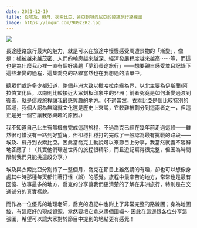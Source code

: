 ```yaml
---
date: 2021-12-19
title: 從埃及、蘇丹、衣索比亞、肯亞到坦尚尼亞的陸路旅行路線圖
image: https://imgur.com/9U9zZRz.jpg
---
```

![](https://imgur.com/9U9zZRz.jpg)

長途陸路旅行最大的魅力，就是可以在旅途中慢慢感受周遭景物的「漸變」，像是：植被越來越茂密、人們的輪廓越來越深、經濟發展程度越來越高⋯⋯等，而這也是為什麼我心裡一直有個好幾趟「夢幻長途旅行」——想要親自感受並且記錄下這些漸變的過程，這集喬克的路線當然也在我想過的清單中。

聽眾們或許多少都知道，整個非洲大致以撒哈拉南緣為界，以北主要為伊斯蘭/阿拉伯文化區，以南則比較接近大眾刻板印象中的非洲；前者究竟是如何漸變過渡到後者，就是這段旅程讓我最感興趣的地方。（不過當然，衣索比亞是個比較特別的區域，我個人認為無論就文化還是歷史上來說，它較難被劃分到這兩者之一，但這正是另一個它讓我感興趣的原因。）

我不知道自己此生有無機會完成這趟旅程，不過喬克已經在幾年前走過這段——雖然很可惜沒有一路到好望角，但卻穩扎穩打的完成了一般認為最有挑戰的路段——埃及、蘇丹到衣索比亞。因此當喬克主動說可以來節目上分享，我當然就義不容辭地答應了！（其實他們環遊世界的旅程很精彩，而且遊記寫得很完整，但因為時間限制我們只能挑這段分享。）

埃及與衣索比亞分別待了一整個月，喬克在節目上雖然講的有趣，卻也可以想像身處其中時那種每天都忙著打怪（誤）的感覺。旅程中最辛苦的地方，常常也是最有回憶、故事最多的地方，喬克的分享讓我們更清楚的了解在非洲旅行，特別是在交通部分的真實樣貌。

而作為一位優秀的地理老師，喬克的遊記中也附上了非常完整的路線圖；身為地圖控，有這麼好的現成資源，當然要把它拿來畫個圖囉～ 因此在這邊跟各位分享這張圖，希望可以讓大家對於節目中提到的地點更有感覺！